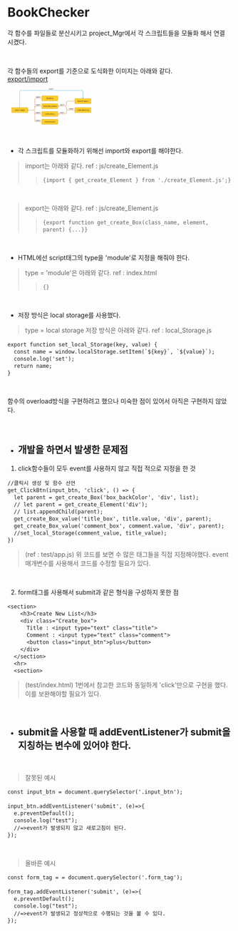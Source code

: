 # BookChecker
각 함수를 파일들로 분산시키고 project_Mgr에서 각 스크립트들을 모듈화 해서 연결 시켰다.    

<br>

각 함수들의 export를 기준으로 도식화한 이미지는 아래와 같다.   
[export/import](https://ko.javascript.info/import-export)   
<img src="./img/diagram_export.JPG" width="40%" height="30%" title="export_diagram" alt="export_diagram"></img>   
<br>

* 각 스크립트를 모듈화하기 위해선 import와 export를 해야한다.
> import는 아래와 같다.       ref : js/create_Element.js
> > <pre><code>{import { get_create_Element } from './create_Element.js';}</code></pre>  

<br>  

> export는 아래와 같다.       ref : js/create_Element.js
> > <pre><code>{export function get_create_Box(class_name, element, parent) {...}}</code></pre>   

<br>

* HTML에선 script태그의 type을 'module'로 지정을 해줘야 한다.
> type = 'module'은 아래와 같다.      ref : index.html
> > <pre><code>{<script type="module" src="./js/ClickBtn.js"></script>}</code></pre>  

<br>

* 저장 방식은 local storage를 사용했다.   
> type = local storage 저장 방식은 아래와 같다.    ref : local_Storage.js
> > 
```
export function set_local_Storage(key, value) {
  const name = window.localStorage.setItem(`${key}`, `${value}`);
  console.log('set');
  return name;
}
```   
<br>

함수의 overload방식을 구현하려고 했으나 미숙한 점이 있어서 아직은 구현하지 않았다.   
<br><br>

* ## 개발을 하면서 발생한 문제점 
1. click함수들이 모두 event를 사용하지 않고 직접 적으로 지정을 한 것      
```
//클릭시 생성 및 함수 선언
get_ClickBtn(input_btn, 'click', () => {
  let parent = get_create_Box('box_backColor', 'div', list);
  // let parent = get_create_Element('div');
  // list.appendChild(parent);
  get_create_Box_value('title_box', title.value, 'div', parent);
  get_create_Box_value('comment_box', comment.value, 'div', parent);
  //set_local_Storage(comment_value, title_value);
})
```     
> (ref : test/app.js) 위 코드를 보면 수 많은 태그들을 직접 지정해야했다. event 매개변수를 사용해서 코드를 수정할 필요가 있다.    
<br>   

2. form태그를 사용해서 submit과 같은 형식을 구성하지 못한 점     
```
<section>
    <h3>Create New List</h3>
    <div class="Create_box">
      Title : <input type="text" class="title">
      Comment : <input type="text" class="comment">
      <button class="input_btn">plus</button>
    </div>
  </section>
  <hr>
  <section>
```
> (test/index.html) 1번에서 참고한 코드와 동일하게 'click'만으로 구현을 했다. 이를 보완해야할 필요가 있다.      
<br>  

* ## submit을 사용할 때 addEventListener가 submit을 지칭하는 변수에 있어야 한다.      
<br>     

> 잘못된 예시
```
const input_btn = document.querySelector('.input_btn');

input_btn.addEventListener('submit', (e)=>{
  e.preventDefault();
  console.log("test"); 
  //=>event가 발생되지 않고 새로고침이 된다.
});

```
<br>

> 올바른 예시
```
const form_tag = = document.querySelector('.form_tag');

form_tag.addEventListener('submit', (e)=>{
  e.preventDefault();
  console.log("test"); 
  //=>event가 발생되고 정상적으로 수행되는 것을 볼 수 있다.
});
```
